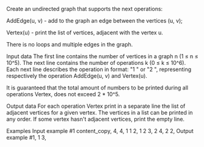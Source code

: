 Create an undirected graph that supports the next operations:

AddEdge(u, v) - add to the graph an edge between the vertices (u, v);

Vertex(u) - print the list of vertices, adjacent with the vertex u.

There is no loops and multiple edges in the graph.

Input data
The first line contains the number of vertices in a graph n (1 ≤ n ≤ 10^5). The next line contains the number of operations k (0 ≤ k ≤ 10^6). Each next line describes the operation in format: "1 " or "2 ", representing respectively the operation AddEdge(u, v) and Vertex(u).

It is guaranteed that the total amount of numbers to be printed during all operations Vertex, does not exceed 2 * 10^5.

Output data
For each operation Vertex print in a separate line the list of adjacent vertices for a given vertex. The vertices in a list can be printed in any order. If some vertex hasn't adjacent vertices, print the empty line.







Examples
Input example #1 content_copy,
4,
4,
1 1 2,
1 2 3,
2 4,
2 2,
Output example #1,
1 3,

